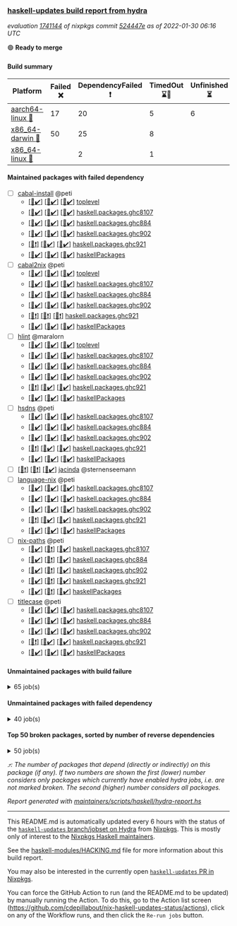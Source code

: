 ### [haskell-updates build report from hydra](https://hydra.nixos.org/jobset/nixpkgs/haskell-updates)
*evaluation [1741144](https://hydra.nixos.org/eval/1741144) of nixpkgs commit [524447e](https://github.com/NixOS/nixpkgs/commits/524447ebaebeaf339609772e49a094aec34a3c4f) as of 2022-01-30 06:16 UTC*

:green_circle: **Ready to merge**

#### Build summary

 | Platform | Failed :x: | DependencyFailed :heavy_exclamation_mark: | TimedOut :hourglass::no_entry_sign: | Unfinished :hourglass_flowing_sand: | Success :heavy_check_mark: | 
 | --- | --- | --- | --- | --- | --- | 
 | [aarch64-linux :iphone:](https://hydra.nixos.org/eval/1741144?filter=.aarch64-linux) | 17 | 20 | 5 | 6 | 7147 | 
 | [x86_64-darwin :apple:](https://hydra.nixos.org/eval/1741144?filter=.x86_64-darwin) | 50 | 25 | 8 |  | 7046 | 
 | [x86_64-linux :penguin:](https://hydra.nixos.org/eval/1741144?filter=.x86_64-linux) |  | 2 | 1 |  | 7223 | 
#### Maintained packages with failed dependency
- [ ] [cabal-install](https://hydra.nixos.org/eval/1741144?filter=cabal-install) @peti
  - [[:iphone::heavy_check_mark:]](https://hydra.nixos.org/build/165489784) [[:apple::heavy_check_mark:]](https://hydra.nixos.org/build/165498700) [[:penguin::heavy_check_mark:]](https://hydra.nixos.org/build/165492576) [toplevel](https://hydra.nixos.org/eval/1741144?filter=cabal-install)
  - [[:iphone::heavy_check_mark:]](https://hydra.nixos.org/build/165496020) [[:apple::heavy_check_mark:]](https://hydra.nixos.org/build/165488058) [[:penguin::heavy_check_mark:]](https://hydra.nixos.org/build/165502958) [haskell.packages.ghc8107](https://hydra.nixos.org/eval/1741144?filter=haskell.packages.ghc8107.cabal-install)
  - [[:iphone::heavy_check_mark:]](https://hydra.nixos.org/build/165497571) [[:apple::heavy_check_mark:]](https://hydra.nixos.org/build/165503433) [[:penguin::heavy_check_mark:]](https://hydra.nixos.org/build/165497043) [haskell.packages.ghc884](https://hydra.nixos.org/eval/1741144?filter=haskell.packages.ghc884.cabal-install)
  - [[:iphone::heavy_check_mark:]](https://hydra.nixos.org/build/165485411) [[:apple::heavy_check_mark:]](https://hydra.nixos.org/build/165486287) [[:penguin::heavy_check_mark:]](https://hydra.nixos.org/build/165486198) [haskell.packages.ghc902](https://hydra.nixos.org/eval/1741144?filter=haskell.packages.ghc902.cabal-install)
  - [[:iphone::heavy_exclamation_mark:]](https://hydra.nixos.org/build/165488213) [[:apple::heavy_check_mark:]](https://hydra.nixos.org/build/165503184) [[:penguin::heavy_check_mark:]](https://hydra.nixos.org/build/165487576) [haskell.packages.ghc921](https://hydra.nixos.org/eval/1741144?filter=haskell.packages.ghc921.cabal-install)
  - [[:iphone::heavy_check_mark:]](https://hydra.nixos.org/build/165502208) [[:apple::heavy_check_mark:]](https://hydra.nixos.org/build/165497424) [[:penguin::heavy_check_mark:]](https://hydra.nixos.org/build/165488651) [haskellPackages](https://hydra.nixos.org/eval/1741144?filter=haskellPackages.cabal-install)
- [ ] [cabal2nix](https://hydra.nixos.org/eval/1741144?filter=cabal2nix) @peti
  - [[:iphone::heavy_check_mark:]](https://hydra.nixos.org/build/165899383) [[:apple::heavy_check_mark:]](https://hydra.nixos.org/build/165899388) [[:penguin::heavy_check_mark:]](https://hydra.nixos.org/build/165899395) [toplevel](https://hydra.nixos.org/eval/1741144?filter=cabal2nix)
  - [[:iphone::heavy_check_mark:]](https://hydra.nixos.org/build/165485136) [[:apple::heavy_check_mark:]](https://hydra.nixos.org/build/165485046) [[:penguin::heavy_check_mark:]](https://hydra.nixos.org/build/165492191) [haskell.packages.ghc8107](https://hydra.nixos.org/eval/1741144?filter=haskell.packages.ghc8107.cabal2nix)
  - [[:iphone::heavy_check_mark:]](https://hydra.nixos.org/build/165492891) [[:apple::heavy_check_mark:]](https://hydra.nixos.org/build/165504772) [[:penguin::heavy_check_mark:]](https://hydra.nixos.org/build/165486751) [haskell.packages.ghc884](https://hydra.nixos.org/eval/1741144?filter=haskell.packages.ghc884.cabal2nix)
  - [[:iphone::heavy_check_mark:]](https://hydra.nixos.org/build/165489704) [[:apple::heavy_check_mark:]](https://hydra.nixos.org/build/165488882) [[:penguin::heavy_check_mark:]](https://hydra.nixos.org/build/165504067) [haskell.packages.ghc902](https://hydra.nixos.org/eval/1741144?filter=haskell.packages.ghc902.cabal2nix)
  - [[:iphone::heavy_exclamation_mark:]](https://hydra.nixos.org/build/165505205) [[:apple::heavy_exclamation_mark:]](https://hydra.nixos.org/build/165496651) [[:penguin::heavy_exclamation_mark:]](https://hydra.nixos.org/build/165498703) [haskell.packages.ghc921](https://hydra.nixos.org/eval/1741144?filter=haskell.packages.ghc921.cabal2nix)
  - [[:iphone::heavy_check_mark:]](https://hydra.nixos.org/build/165484869) [[:apple::heavy_check_mark:]](https://hydra.nixos.org/build/165502112) [[:penguin::heavy_check_mark:]](https://hydra.nixos.org/build/165484750) [haskellPackages](https://hydra.nixos.org/eval/1741144?filter=haskellPackages.cabal2nix)
- [ ] [hlint](https://hydra.nixos.org/eval/1741144?filter=hlint) @maralorn
  - [[:iphone::heavy_check_mark:]](https://hydra.nixos.org/build/165501611) [[:apple::heavy_check_mark:]](https://hydra.nixos.org/build/165501364) [[:penguin::heavy_check_mark:]](https://hydra.nixos.org/build/165498121) [toplevel](https://hydra.nixos.org/eval/1741144?filter=hlint)
  - [[:iphone::heavy_check_mark:]](https://hydra.nixos.org/build/165505137) [[:apple::heavy_check_mark:]](https://hydra.nixos.org/build/165494220) [[:penguin::heavy_check_mark:]](https://hydra.nixos.org/build/165501898) [haskell.packages.ghc8107](https://hydra.nixos.org/eval/1741144?filter=haskell.packages.ghc8107.hlint)
  - [[:iphone::heavy_check_mark:]](https://hydra.nixos.org/build/165494486) [[:apple::heavy_check_mark:]](https://hydra.nixos.org/build/165497011) [[:penguin::heavy_check_mark:]](https://hydra.nixos.org/build/165500303) [haskell.packages.ghc884](https://hydra.nixos.org/eval/1741144?filter=haskell.packages.ghc884.hlint)
  - [[:iphone::heavy_check_mark:]](https://hydra.nixos.org/build/165487617) [[:apple::heavy_check_mark:]](https://hydra.nixos.org/build/165488566) [[:penguin::heavy_check_mark:]](https://hydra.nixos.org/build/165504492) [haskell.packages.ghc902](https://hydra.nixos.org/eval/1741144?filter=haskell.packages.ghc902.hlint)
  - [[:iphone::heavy_exclamation_mark:]](https://hydra.nixos.org/build/165494453) [[:apple::heavy_check_mark:]](https://hydra.nixos.org/build/165505562) [[:penguin::heavy_check_mark:]](https://hydra.nixos.org/build/165489102) [haskell.packages.ghc921](https://hydra.nixos.org/eval/1741144?filter=haskell.packages.ghc921.hlint)
  - [[:iphone::heavy_check_mark:]](https://hydra.nixos.org/build/165500579) [[:apple::heavy_check_mark:]](https://hydra.nixos.org/build/165502855) [[:penguin::heavy_check_mark:]](https://hydra.nixos.org/build/165503402) [haskellPackages](https://hydra.nixos.org/eval/1741144?filter=haskellPackages.hlint)
- [ ] [hsdns](https://hydra.nixos.org/eval/1741144?filter=hsdns) @peti
  - [[:iphone::heavy_check_mark:]](https://hydra.nixos.org/build/165496764) [[:apple::heavy_check_mark:]](https://hydra.nixos.org/build/165492319) [[:penguin::heavy_check_mark:]](https://hydra.nixos.org/build/165491366) [haskell.packages.ghc8107](https://hydra.nixos.org/eval/1741144?filter=haskell.packages.ghc8107.hsdns)
  - [[:iphone::heavy_check_mark:]](https://hydra.nixos.org/build/165487158) [[:apple::heavy_check_mark:]](https://hydra.nixos.org/build/165491871) [[:penguin::heavy_check_mark:]](https://hydra.nixos.org/build/165488030) [haskell.packages.ghc884](https://hydra.nixos.org/eval/1741144?filter=haskell.packages.ghc884.hsdns)
  - [[:iphone::heavy_check_mark:]](https://hydra.nixos.org/build/165491761) [[:apple::heavy_check_mark:]](https://hydra.nixos.org/build/165490214) [[:penguin::heavy_check_mark:]](https://hydra.nixos.org/build/165486670) [haskell.packages.ghc902](https://hydra.nixos.org/eval/1741144?filter=haskell.packages.ghc902.hsdns)
  - [[:iphone::heavy_exclamation_mark:]](https://hydra.nixos.org/build/165494412) [[:apple::heavy_check_mark:]](https://hydra.nixos.org/build/165505146) [[:penguin::heavy_check_mark:]](https://hydra.nixos.org/build/165484578) [haskell.packages.ghc921](https://hydra.nixos.org/eval/1741144?filter=haskell.packages.ghc921.hsdns)
  - [[:iphone::heavy_check_mark:]](https://hydra.nixos.org/build/165502819) [[:apple::heavy_check_mark:]](https://hydra.nixos.org/build/165488347) [[:penguin::heavy_check_mark:]](https://hydra.nixos.org/build/165497858) [haskellPackages](https://hydra.nixos.org/eval/1741144?filter=haskellPackages.hsdns)
- [ ] [[:iphone::heavy_exclamation_mark:]](https://hydra.nixos.org/build/165660467) [[:apple::heavy_exclamation_mark:]](https://hydra.nixos.org/build/165660358) [[:penguin::heavy_check_mark:]](https://hydra.nixos.org/build/165660990) [jacinda](https://hydra.nixos.org/eval/1741144?filter=jacinda) @sternenseemann
- [ ] [language-nix](https://hydra.nixos.org/eval/1741144?filter=language-nix) @peti
  - [[:iphone::heavy_check_mark:]](https://hydra.nixos.org/build/165497971) [[:apple::heavy_check_mark:]](https://hydra.nixos.org/build/165493791) [[:penguin::heavy_check_mark:]](https://hydra.nixos.org/build/165503132) [haskell.packages.ghc8107](https://hydra.nixos.org/eval/1741144?filter=haskell.packages.ghc8107.language-nix)
  - [[:iphone::heavy_check_mark:]](https://hydra.nixos.org/build/165488277) [[:apple::heavy_check_mark:]](https://hydra.nixos.org/build/165503138) [[:penguin::heavy_check_mark:]](https://hydra.nixos.org/build/165485513) [haskell.packages.ghc884](https://hydra.nixos.org/eval/1741144?filter=haskell.packages.ghc884.language-nix)
  - [[:iphone::heavy_check_mark:]](https://hydra.nixos.org/build/165489423) [[:apple::heavy_check_mark:]](https://hydra.nixos.org/build/165490246) [[:penguin::heavy_check_mark:]](https://hydra.nixos.org/build/165498857) [haskell.packages.ghc902](https://hydra.nixos.org/eval/1741144?filter=haskell.packages.ghc902.language-nix)
  - [[:iphone::heavy_exclamation_mark:]](https://hydra.nixos.org/build/165502516) [[:apple::heavy_check_mark:]](https://hydra.nixos.org/build/165493135) [[:penguin::heavy_check_mark:]](https://hydra.nixos.org/build/165496279) [haskell.packages.ghc921](https://hydra.nixos.org/eval/1741144?filter=haskell.packages.ghc921.language-nix)
  - [[:iphone::heavy_check_mark:]](https://hydra.nixos.org/build/165503525) [[:apple::heavy_check_mark:]](https://hydra.nixos.org/build/165501666) [[:penguin::heavy_check_mark:]](https://hydra.nixos.org/build/165492205) [haskellPackages](https://hydra.nixos.org/eval/1741144?filter=haskellPackages.language-nix)
- [ ] [nix-paths](https://hydra.nixos.org/eval/1741144?filter=nix-paths) @peti
  - [[:iphone::heavy_check_mark:]](https://hydra.nixos.org/build/165679497) [[:apple::heavy_exclamation_mark:]](https://hydra.nixos.org/build/165679494) [[:penguin::heavy_check_mark:]](https://hydra.nixos.org/build/165679507) [haskell.packages.ghc8107](https://hydra.nixos.org/eval/1741144?filter=haskell.packages.ghc8107.nix-paths)
  - [[:iphone::heavy_check_mark:]](https://hydra.nixos.org/build/165679471) [[:apple::heavy_exclamation_mark:]](https://hydra.nixos.org/build/165679487) [[:penguin::heavy_check_mark:]](https://hydra.nixos.org/build/165679476) [haskell.packages.ghc884](https://hydra.nixos.org/eval/1741144?filter=haskell.packages.ghc884.nix-paths)
  - [[:iphone::heavy_check_mark:]](https://hydra.nixos.org/build/165679513) [[:apple::heavy_exclamation_mark:]](https://hydra.nixos.org/build/165679501) [[:penguin::heavy_check_mark:]](https://hydra.nixos.org/build/165679516) [haskell.packages.ghc902](https://hydra.nixos.org/eval/1741144?filter=haskell.packages.ghc902.nix-paths)
  - [[:iphone::heavy_check_mark:]](https://hydra.nixos.org/build/165679473) [[:apple::heavy_exclamation_mark:]](https://hydra.nixos.org/build/165679532) [[:penguin::heavy_check_mark:]](https://hydra.nixos.org/build/165679495) [haskell.packages.ghc921](https://hydra.nixos.org/eval/1741144?filter=haskell.packages.ghc921.nix-paths)
  - [[:iphone::heavy_check_mark:]](https://hydra.nixos.org/build/165679485) [[:apple::heavy_exclamation_mark:]](https://hydra.nixos.org/build/165679488) [[:penguin::heavy_check_mark:]](https://hydra.nixos.org/build/165679518) [haskellPackages](https://hydra.nixos.org/eval/1741144?filter=haskellPackages.nix-paths)
- [ ] [titlecase](https://hydra.nixos.org/eval/1741144?filter=titlecase) @peti
  - [[:iphone::heavy_check_mark:]](https://hydra.nixos.org/build/165487266) [[:apple::heavy_check_mark:]](https://hydra.nixos.org/build/165505834) [[:penguin::heavy_check_mark:]](https://hydra.nixos.org/build/165492926) [haskell.packages.ghc8107](https://hydra.nixos.org/eval/1741144?filter=haskell.packages.ghc8107.titlecase)
  - [[:iphone::heavy_check_mark:]](https://hydra.nixos.org/build/165486383) [[:apple::heavy_check_mark:]](https://hydra.nixos.org/build/165504095) [[:penguin::heavy_check_mark:]](https://hydra.nixos.org/build/165502428) [haskell.packages.ghc884](https://hydra.nixos.org/eval/1741144?filter=haskell.packages.ghc884.titlecase)
  - [[:iphone::heavy_check_mark:]](https://hydra.nixos.org/build/165495400) [[:apple::heavy_check_mark:]](https://hydra.nixos.org/build/165501041) [[:penguin::heavy_check_mark:]](https://hydra.nixos.org/build/165487608) [haskell.packages.ghc902](https://hydra.nixos.org/eval/1741144?filter=haskell.packages.ghc902.titlecase)
  - [[:iphone::heavy_exclamation_mark:]](https://hydra.nixos.org/build/165488278) [[:apple::heavy_check_mark:]](https://hydra.nixos.org/build/165491571) [[:penguin::heavy_check_mark:]](https://hydra.nixos.org/build/165499135) [haskell.packages.ghc921](https://hydra.nixos.org/eval/1741144?filter=haskell.packages.ghc921.titlecase)
  - [[:iphone::heavy_check_mark:]](https://hydra.nixos.org/build/165497531) [[:apple::heavy_check_mark:]](https://hydra.nixos.org/build/165489545) [[:penguin::heavy_check_mark:]](https://hydra.nixos.org/build/165489691) [haskellPackages](https://hydra.nixos.org/eval/1741144?filter=haskellPackages.titlecase)
#### Unmaintained packages with build failure
<details><summary>65 job(s) </summary>

- [ ] [[:iphone::heavy_check_mark:]](https://hydra.nixos.org/build/165492364) [[:apple::x:]](https://hydra.nixos.org/build/165500555) [[:penguin::heavy_check_mark:]](https://hydra.nixos.org/build/165498206) [haskellPackages.thyme](https://hydra.nixos.org/eval/1741144?filter=haskellPackages.thyme)  :arrow_heading_up: 6 | 15
- [ ] [[:iphone::heavy_check_mark:]](https://hydra.nixos.org/build/165489421) [[:apple::x:]](https://hydra.nixos.org/build/165493168) [[:penguin::heavy_check_mark:]](https://hydra.nixos.org/build/165498092) [haskellPackages.exinst](https://hydra.nixos.org/eval/1741144?filter=haskellPackages.exinst)  :arrow_heading_up: 4 | 6
- [ ] [[:iphone::heavy_check_mark:]](https://hydra.nixos.org/build/165660456) [[:apple::x:]](https://hydra.nixos.org/build/165659780) [[:penguin::heavy_check_mark:]](https://hydra.nixos.org/build/165660991) [haskellPackages.nri-observability](https://hydra.nixos.org/eval/1741144?filter=haskellPackages.nri-observability)  :arrow_heading_up: 3 | 5
- [ ] [[:iphone::x:]](https://hydra.nixos.org/build/165660122) [[:apple::x:]](https://hydra.nixos.org/build/165659926) [[:penguin::heavy_check_mark:]](https://hydra.nixos.org/build/165661917) [haskellPackages.ptr-poker](https://hydra.nixos.org/eval/1741144?filter=haskellPackages.ptr-poker)  :arrow_heading_up: 3 | 4
- [ ] [[:iphone::x:]](https://hydra.nixos.org/build/165502894) [[:apple::heavy_check_mark:]](https://hydra.nixos.org/build/165489600) [[:penguin::heavy_check_mark:]](https://hydra.nixos.org/build/165504426) [haskellPackages.long-double](https://hydra.nixos.org/eval/1741144?filter=haskellPackages.long-double)  :arrow_heading_up: 2 | 2
- [ ] [[:iphone::x:]](https://hydra.nixos.org/build/165485621) [[:apple::heavy_check_mark:]](https://hydra.nixos.org/build/165505819) [[:penguin::heavy_check_mark:]](https://hydra.nixos.org/build/165495420) [haskellPackages.OrderedBits](https://hydra.nixos.org/eval/1741144?filter=haskellPackages.OrderedBits)  :arrow_heading_up: 1 | 36
- [ ] [[:iphone::heavy_check_mark:]](https://hydra.nixos.org/build/165497190) [[:apple::x:]](https://hydra.nixos.org/build/165492120) [[:penguin::heavy_check_mark:]](https://hydra.nixos.org/build/165492382) [haskellPackages.free-vector-spaces](https://hydra.nixos.org/eval/1741144?filter=haskellPackages.free-vector-spaces)  :arrow_heading_up: 1 | 7
- [ ] [[:iphone::x:]](https://hydra.nixos.org/build/165497515) [[:apple::heavy_check_mark:]](https://hydra.nixos.org/build/165495950) [[:penguin::heavy_check_mark:]](https://hydra.nixos.org/build/165484673) [haskellPackages.generics-eot](https://hydra.nixos.org/eval/1741144?filter=haskellPackages.generics-eot)  :arrow_heading_up: 1 | 5
- [ ] [[:iphone::x:]](https://hydra.nixos.org/build/165660947) [[:apple::heavy_check_mark:]](https://hydra.nixos.org/build/165660846) [[:penguin::heavy_check_mark:]](https://hydra.nixos.org/build/165661742) [haskellPackages.quic](https://hydra.nixos.org/eval/1741144?filter=haskellPackages.quic)  :arrow_heading_up: 1 | 2
- [ ] [[:iphone::x:]](https://hydra.nixos.org/build/165487456) [[:apple::x:]](https://hydra.nixos.org/build/165493743) [[:penguin::heavy_check_mark:]](https://hydra.nixos.org/build/165485167) [haskellPackages.easytensor](https://hydra.nixos.org/eval/1741144?filter=haskellPackages.easytensor)  :arrow_heading_up: 1 | 1
- [ ] [[:iphone::heavy_check_mark:]](https://hydra.nixos.org/build/165490365) [[:apple::x:]](https://hydra.nixos.org/build/165485256) [[:penguin::heavy_check_mark:]](https://hydra.nixos.org/build/165495848) [haskellPackages.gi-gdkx11](https://hydra.nixos.org/eval/1741144?filter=haskellPackages.gi-gdkx11)  :arrow_heading_up: 1 | 1
- [ ] [[:iphone::heavy_check_mark:]](https://hydra.nixos.org/build/165504486) [[:apple::x:]](https://hydra.nixos.org/build/165500381) [[:penguin::heavy_check_mark:]](https://hydra.nixos.org/build/165495928) [haskellPackages.keep-alive](https://hydra.nixos.org/eval/1741144?filter=haskellPackages.keep-alive)  :arrow_heading_up: 1 | 1
- [ ] [[:iphone::x:]](https://hydra.nixos.org/build/165488486) [[:apple::heavy_check_mark:]](https://hydra.nixos.org/build/165502221) [[:penguin::heavy_check_mark:]](https://hydra.nixos.org/build/165484608) [haskellPackages.nlopt-haskell](https://hydra.nixos.org/eval/1741144?filter=haskellPackages.nlopt-haskell)  :arrow_heading_up: 1 | 1
- [ ] [[:iphone::heavy_check_mark:]](https://hydra.nixos.org/build/165504405) [[:apple::x:]](https://hydra.nixos.org/build/165504394) [[:penguin::heavy_check_mark:]](https://hydra.nixos.org/build/165486573) [haskellPackages.opencv](https://hydra.nixos.org/eval/1741144?filter=haskellPackages.opencv)  :arrow_heading_up: 1 | 1
- [ ] [[:iphone::x:]](https://hydra.nixos.org/build/165505134) [[:apple::heavy_check_mark:]](https://hydra.nixos.org/build/165501733) [[:penguin::heavy_check_mark:]](https://hydra.nixos.org/build/165496244) [haskellPackages.unicode-properties](https://hydra.nixos.org/eval/1741144?filter=haskellPackages.unicode-properties)  :arrow_heading_up: 1 | 1
- [ ] [[:iphone::x:]](https://hydra.nixos.org/build/165659969) [[:apple::heavy_check_mark:]](https://hydra.nixos.org/build/165659837) [[:penguin::heavy_check_mark:]](https://hydra.nixos.org/build/165660486) [haskellPackages.accelerate-llvm](https://hydra.nixos.org/eval/1741144?filter=haskellPackages.accelerate-llvm)  :arrow_heading_up: 0 | 8
- [ ] [[:iphone::x:]](https://hydra.nixos.org/build/165486460) [[:apple::heavy_check_mark:]](https://hydra.nixos.org/build/165496162) [[:penguin::heavy_check_mark:]](https://hydra.nixos.org/build/165505601) [haskellPackages.freetype2](https://hydra.nixos.org/eval/1741144?filter=haskellPackages.freetype2)  :arrow_heading_up: 0 | 7
- [ ] [[:iphone::heavy_check_mark:]](https://hydra.nixos.org/build/165490804) [[:apple::x:]](https://hydra.nixos.org/build/165503940) [[:penguin::heavy_check_mark:]](https://hydra.nixos.org/build/165494478) [haskellPackages.pipes-zlib](https://hydra.nixos.org/eval/1741144?filter=haskellPackages.pipes-zlib)  :arrow_heading_up: 0 | 5
- [ ] [[:iphone::heavy_check_mark:]](https://hydra.nixos.org/build/165498174) [[:apple::x:]](https://hydra.nixos.org/build/165497853) [[:penguin::heavy_check_mark:]](https://hydra.nixos.org/build/165504855) [haskellPackages.hmidi](https://hydra.nixos.org/eval/1741144?filter=haskellPackages.hmidi)  :arrow_heading_up: 0 | 4
- [ ] [[:iphone::heavy_check_mark:]](https://hydra.nixos.org/build/165504626) [[:apple::x:]](https://hydra.nixos.org/build/165502245) [[:penguin::heavy_check_mark:]](https://hydra.nixos.org/build/165500583) [haskellPackages.zip](https://hydra.nixos.org/eval/1741144?filter=haskellPackages.zip)  :arrow_heading_up: 0 | 4
- [ ] [[:iphone::heavy_check_mark:]](https://hydra.nixos.org/build/165500162) [[:apple::x:]](https://hydra.nixos.org/build/165503600) [[:penguin::heavy_check_mark:]](https://hydra.nixos.org/build/165484711) [haskellPackages.posix-socket](https://hydra.nixos.org/eval/1741144?filter=haskellPackages.posix-socket)  :arrow_heading_up: 0 | 2
- [ ] [[:iphone::heavy_check_mark:]](https://hydra.nixos.org/build/165491271) [[:apple::x:]](https://hydra.nixos.org/build/165485972) [[:penguin::heavy_check_mark:]](https://hydra.nixos.org/build/165493898) [haskellPackages.hamid](https://hydra.nixos.org/eval/1741144?filter=haskellPackages.hamid)  :arrow_heading_up: 0 | 1
- [ ] [[:iphone::heavy_check_mark:]](https://hydra.nixos.org/build/165493716) [[:apple::x:]](https://hydra.nixos.org/build/165487096) [[:penguin::heavy_check_mark:]](https://hydra.nixos.org/build/165503261) [haskellPackages.hmatrix-morpheus](https://hydra.nixos.org/eval/1741144?filter=haskellPackages.hmatrix-morpheus)  :arrow_heading_up: 0 | 1
- [ ] [[:iphone::heavy_check_mark:]](https://hydra.nixos.org/build/165496828) [[:apple::x:]](https://hydra.nixos.org/build/165506012) [[:penguin::heavy_check_mark:]](https://hydra.nixos.org/build/165497513) [haskellPackages.huckleberry](https://hydra.nixos.org/eval/1741144?filter=haskellPackages.huckleberry)  :arrow_heading_up: 0 | 1
- [ ] [[:iphone::heavy_check_mark:]](https://hydra.nixos.org/build/165501643) [[:apple::x:]](https://hydra.nixos.org/build/165496798) [[:penguin::heavy_check_mark:]](https://hydra.nixos.org/build/165485214) [haskellPackages.openal-ffi](https://hydra.nixos.org/eval/1741144?filter=haskellPackages.openal-ffi)  :arrow_heading_up: 0 | 1
- [ ] [[:iphone::x:]](https://hydra.nixos.org/build/165497039) [[:apple::heavy_check_mark:]](https://hydra.nixos.org/build/165489248) [[:penguin::heavy_check_mark:]](https://hydra.nixos.org/build/165495195) [haskellPackages.picosat](https://hydra.nixos.org/eval/1741144?filter=haskellPackages.picosat)  :arrow_heading_up: 0 | 1
- [ ] [[:iphone::heavy_check_mark:]](https://hydra.nixos.org/build/165492760) [[:apple::x:]](https://hydra.nixos.org/build/165493861) [[:penguin::heavy_check_mark:]](https://hydra.nixos.org/build/165488061) [haskellPackages.select](https://hydra.nixos.org/eval/1741144?filter=haskellPackages.select)  :arrow_heading_up: 0 | 1
- [ ] [[:iphone::heavy_check_mark:]](https://hydra.nixos.org/build/165489524) [[:apple::x:]](https://hydra.nixos.org/build/165492575) [[:penguin::heavy_check_mark:]](https://hydra.nixos.org/build/165495539) [haskellPackages.sysinfo](https://hydra.nixos.org/eval/1741144?filter=haskellPackages.sysinfo)  :arrow_heading_up: 0 | 1
- [ ] [[:iphone::heavy_check_mark:]](https://hydra.nixos.org/build/165495383) [[:apple::x:]](https://hydra.nixos.org/build/165500018) [[:penguin::heavy_check_mark:]](https://hydra.nixos.org/build/165486961) [haskellPackages.FractalArt](https://hydra.nixos.org/eval/1741144?filter=haskellPackages.FractalArt) 
- [ ] [[:iphone::x:]](https://hydra.nixos.org/build/165500864) [[:apple::heavy_check_mark:]](https://hydra.nixos.org/build/165496543) [[:penguin::heavy_check_mark:]](https://hydra.nixos.org/build/165485695) [haskellPackages.HsASA](https://hydra.nixos.org/eval/1741144?filter=haskellPackages.HsASA) 
- [ ] [[:iphone::heavy_check_mark:]](https://hydra.nixos.org/build/165504563) [[:apple::x:]](https://hydra.nixos.org/build/165497098) [[:penguin::heavy_check_mark:]](https://hydra.nixos.org/build/165488240) [haskellPackages.chiphunk](https://hydra.nixos.org/eval/1741144?filter=haskellPackages.chiphunk) 
- [ ] [[:iphone::heavy_check_mark:]](https://hydra.nixos.org/build/165495358) [[:apple::x:]](https://hydra.nixos.org/build/165501696) [[:penguin::heavy_check_mark:]](https://hydra.nixos.org/build/165496909) [haskellPackages.diskhash](https://hydra.nixos.org/eval/1741144?filter=haskellPackages.diskhash) 
- [ ] [[:iphone::heavy_check_mark:]](https://hydra.nixos.org/build/165487623) [[:apple::x:]](https://hydra.nixos.org/build/165493695) [[:penguin::heavy_check_mark:]](https://hydra.nixos.org/build/165493827) [haskellPackages.epub-tools](https://hydra.nixos.org/eval/1741144?filter=haskellPackages.epub-tools) 
- [ ] [[:iphone::heavy_check_mark:]](https://hydra.nixos.org/build/165497703) [[:apple::x:]](https://hydra.nixos.org/build/165504985) [[:penguin::heavy_check_mark:]](https://hydra.nixos.org/build/165485976) [haskellPackages.float128](https://hydra.nixos.org/eval/1741144?filter=haskellPackages.float128) 
- [ ] [[:iphone::heavy_check_mark:]](https://hydra.nixos.org/build/165497362) [[:apple::x:]](https://hydra.nixos.org/build/165485153) [[:penguin::heavy_check_mark:]](https://hydra.nixos.org/build/165489699) [haskellPackages.gerrit](https://hydra.nixos.org/eval/1741144?filter=haskellPackages.gerrit) 
- [ ] [[:iphone::x:]](https://hydra.nixos.org/build/165504172) [[:penguin::heavy_check_mark:]](https://hydra.nixos.org/build/165499626) [haskellPackages.gnome-keyring](https://hydra.nixos.org/eval/1741144?filter=haskellPackages.gnome-keyring) 
- [ ] [[:iphone::heavy_check_mark:]](https://hydra.nixos.org/build/165506271) [[:apple::x:]](https://hydra.nixos.org/build/165500299) [[:penguin::heavy_check_mark:]](https://hydra.nixos.org/build/165498601) [haskellPackages.gtk-traymanager](https://hydra.nixos.org/eval/1741144?filter=haskellPackages.gtk-traymanager) 
- [ ] [[:iphone::heavy_check_mark:]](https://hydra.nixos.org/build/165501640) [[:apple::x:]](https://hydra.nixos.org/build/165485659) [[:penguin::heavy_check_mark:]](https://hydra.nixos.org/build/165484814) [haskellPackages.hid](https://hydra.nixos.org/eval/1741144?filter=haskellPackages.hid) 
- [ ] [[:iphone::heavy_check_mark:]](https://hydra.nixos.org/build/165501078) [[:apple::x:]](https://hydra.nixos.org/build/165487455) [[:penguin::heavy_check_mark:]](https://hydra.nixos.org/build/165503844) [haskellPackages.highlight](https://hydra.nixos.org/eval/1741144?filter=haskellPackages.highlight) 
- [ ] [[:iphone::heavy_check_mark:]](https://hydra.nixos.org/build/165492861) [[:apple::x:]](https://hydra.nixos.org/build/165485423) [[:penguin::heavy_check_mark:]](https://hydra.nixos.org/build/165485541) [haskellPackages.hinotify-conduit](https://hydra.nixos.org/eval/1741144?filter=haskellPackages.hinotify-conduit) 
- [ ] [[:iphone::x:]](https://hydra.nixos.org/build/165490916) [[:apple::heavy_check_mark:]](https://hydra.nixos.org/build/165487734) [[:penguin::heavy_check_mark:]](https://hydra.nixos.org/build/165492792) [haskellPackages.hq](https://hydra.nixos.org/eval/1741144?filter=haskellPackages.hq) 
- [ ] [[:iphone::heavy_check_mark:]](https://hydra.nixos.org/build/165486678) [[:apple::x:]](https://hydra.nixos.org/build/165486833) [[:penguin::heavy_check_mark:]](https://hydra.nixos.org/build/165501670) [haskellPackages.hs](https://hydra.nixos.org/eval/1741144?filter=haskellPackages.hs) 
- [ ] [[:iphone::heavy_check_mark:]](https://hydra.nixos.org/build/165494955) [[:apple::x:]](https://hydra.nixos.org/build/165501979) [[:penguin::heavy_check_mark:]](https://hydra.nixos.org/build/165501234) [haskellPackages.hsshellscript](https://hydra.nixos.org/eval/1741144?filter=haskellPackages.hsshellscript) 
- [ ] [[:iphone::heavy_check_mark:]](https://hydra.nixos.org/build/165504293) [[:apple::x:]](https://hydra.nixos.org/build/165488789) [[:penguin::heavy_check_mark:]](https://hydra.nixos.org/build/165506389) [haskellPackages.hssourceinfo](https://hydra.nixos.org/eval/1741144?filter=haskellPackages.hssourceinfo) 
- [ ] [[:iphone::heavy_check_mark:]](https://hydra.nixos.org/build/165503042) [[:apple::x:]](https://hydra.nixos.org/build/165498514) [[:penguin::heavy_check_mark:]](https://hydra.nixos.org/build/165498340) [haskellPackages.ipcvar](https://hydra.nixos.org/eval/1741144?filter=haskellPackages.ipcvar) 
- [ ] [[:iphone::heavy_check_mark:]](https://hydra.nixos.org/build/165489218) [[:apple::x:]](https://hydra.nixos.org/build/165491912) [[:penguin::heavy_check_mark:]](https://hydra.nixos.org/build/165502603) [haskellPackages.linux-framebuffer](https://hydra.nixos.org/eval/1741144?filter=haskellPackages.linux-framebuffer) 
- [ ] [[:iphone::heavy_check_mark:]](https://hydra.nixos.org/build/165490438) [[:apple::x:]](https://hydra.nixos.org/build/165502371) [[:penguin::heavy_check_mark:]](https://hydra.nixos.org/build/165499370) [haskellPackages.mediawiki2latex](https://hydra.nixos.org/eval/1741144?filter=haskellPackages.mediawiki2latex) 
- [ ] [[:iphone::heavy_check_mark:]](https://hydra.nixos.org/build/165489168) [[:apple::x:]](https://hydra.nixos.org/build/165495938) [[:penguin::heavy_check_mark:]](https://hydra.nixos.org/build/165490889) [haskellPackages.mercury-api](https://hydra.nixos.org/eval/1741144?filter=haskellPackages.mercury-api) 
- [ ] [[:iphone::heavy_check_mark:]](https://hydra.nixos.org/build/165495937) [[:apple::x:]](https://hydra.nixos.org/build/165485881) [[:penguin::heavy_check_mark:]](https://hydra.nixos.org/build/165503795) [haskellPackages.nano-cryptr](https://hydra.nixos.org/eval/1741144?filter=haskellPackages.nano-cryptr) 
- [ ] [[:iphone::heavy_check_mark:]](https://hydra.nixos.org/build/165662003) [[:apple::x:]](https://hydra.nixos.org/build/165660202) [[:penguin::heavy_check_mark:]](https://hydra.nixos.org/build/165661640) [haskellPackages.persistent-pagination](https://hydra.nixos.org/eval/1741144?filter=haskellPackages.persistent-pagination) 
- [ ] [[:iphone::heavy_check_mark:]](https://hydra.nixos.org/build/165496495) [[:apple::x:]](https://hydra.nixos.org/build/165501847) [[:penguin::heavy_check_mark:]](https://hydra.nixos.org/build/165501729) [haskellPackages.ping-wrapper](https://hydra.nixos.org/eval/1741144?filter=haskellPackages.ping-wrapper) 
- [ ] [[:iphone::x:]](https://hydra.nixos.org/build/165496184) [[:apple::heavy_check_mark:]](https://hydra.nixos.org/build/165495850) [[:penguin::heavy_check_mark:]](https://hydra.nixos.org/build/165503623) [haskellPackages.poker](https://hydra.nixos.org/eval/1741144?filter=haskellPackages.poker) 
- [ ] [[:iphone::heavy_check_mark:]](https://hydra.nixos.org/build/165495382) [[:apple::x:]](https://hydra.nixos.org/build/165492812) [[:penguin::heavy_check_mark:]](https://hydra.nixos.org/build/165495728) [haskellPackages.posix-timer](https://hydra.nixos.org/eval/1741144?filter=haskellPackages.posix-timer) 
- [ ] [[:iphone::heavy_check_mark:]](https://hydra.nixos.org/build/165497358) [[:apple::x:]](https://hydra.nixos.org/build/165494665) [[:penguin::heavy_check_mark:]](https://hydra.nixos.org/build/165489387) [haskellPackages.procex](https://hydra.nixos.org/eval/1741144?filter=haskellPackages.procex) 
- [ ] [[:iphone::heavy_check_mark:]](https://hydra.nixos.org/build/165499288) [[:apple::x:]](https://hydra.nixos.org/build/165493255) [[:penguin::heavy_check_mark:]](https://hydra.nixos.org/build/165504003) [haskellPackages.pthread](https://hydra.nixos.org/eval/1741144?filter=haskellPackages.pthread) 
- [ ] [[:iphone::x:]](https://hydra.nixos.org/build/165498705) [[:apple::heavy_check_mark:]](https://hydra.nixos.org/build/165485408) [[:penguin::heavy_check_mark:]](https://hydra.nixos.org/build/165492098) [haskellPackages.risc386](https://hydra.nixos.org/eval/1741144?filter=haskellPackages.risc386) 
- [ ] [[:iphone::heavy_check_mark:]](https://hydra.nixos.org/build/165660256) [[:apple::x:]](https://hydra.nixos.org/build/165661959) [[:penguin::heavy_check_mark:]](https://hydra.nixos.org/build/165660448) [haskellPackages.sandwich-webdriver](https://hydra.nixos.org/eval/1741144?filter=haskellPackages.sandwich-webdriver) 
- [ ] [[:iphone::heavy_check_mark:]](https://hydra.nixos.org/build/165500569) [[:apple::x:]](https://hydra.nixos.org/build/165499719) [[:penguin::heavy_check_mark:]](https://hydra.nixos.org/build/165497551) [haskellPackages.sfml-audio](https://hydra.nixos.org/eval/1741144?filter=haskellPackages.sfml-audio) 
- [ ] [[:iphone::heavy_check_mark:]](https://hydra.nixos.org/build/165487320) [[:apple::x:]](https://hydra.nixos.org/build/165495485) [[:penguin::heavy_check_mark:]](https://hydra.nixos.org/build/165490782) [haskellPackages.shared-memory](https://hydra.nixos.org/eval/1741144?filter=haskellPackages.shared-memory) 
- [ ] [[:iphone::heavy_check_mark:]](https://hydra.nixos.org/build/165493515) [[:apple::x:]](https://hydra.nixos.org/build/165500791) [[:penguin::heavy_check_mark:]](https://hydra.nixos.org/build/165487925) [haskellPackages.tailfile-hinotify](https://hydra.nixos.org/eval/1741144?filter=haskellPackages.tailfile-hinotify) 
- [ ] [[:iphone::x:]](https://hydra.nixos.org/build/165502651) [[:apple::heavy_check_mark:]](https://hydra.nixos.org/build/165489359) [[:penguin::heavy_check_mark:]](https://hydra.nixos.org/build/165494578) [haskellPackages.wiringPi](https://hydra.nixos.org/eval/1741144?filter=haskellPackages.wiringPi) 
- [ ] [[:iphone::heavy_check_mark:]](https://hydra.nixos.org/build/165488776) [[:apple::x:]](https://hydra.nixos.org/build/165500226) [[:penguin::heavy_check_mark:]](https://hydra.nixos.org/build/165494638) [haskellPackages.xmonad-utils](https://hydra.nixos.org/eval/1741144?filter=haskellPackages.xmonad-utils) 
- [ ] [[:iphone::heavy_check_mark:]](https://hydra.nixos.org/build/165501517) [[:apple::x:]](https://hydra.nixos.org/build/165501083) [[:penguin::heavy_check_mark:]](https://hydra.nixos.org/build/165494866) [haskellPackages.yoga](https://hydra.nixos.org/eval/1741144?filter=haskellPackages.yoga) 
- [ ] [[:iphone::heavy_check_mark:]](https://hydra.nixos.org/build/165492176) [[:apple::x:]](https://hydra.nixos.org/build/165500983) [[:penguin::heavy_check_mark:]](https://hydra.nixos.org/build/165505700) [haskellPackages.zot](https://hydra.nixos.org/eval/1741144?filter=haskellPackages.zot) 
- [ ] [[:iphone::heavy_check_mark:]](https://hydra.nixos.org/build/165506226) [[:apple::x:]](https://hydra.nixos.org/build/165485793) [[:penguin::heavy_check_mark:]](https://hydra.nixos.org/build/165490514) [haskellPackages.zxcvbn-c](https://hydra.nixos.org/eval/1741144?filter=haskellPackages.zxcvbn-c) 
</details>

#### Unmaintained packages with failed dependency
<details><summary>40 job(s) </summary>

- [ ] [[:iphone::heavy_exclamation_mark:]](https://hydra.nixos.org/build/165660100) [[:apple::heavy_exclamation_mark:]](https://hydra.nixos.org/build/165661573) [[:penguin::heavy_check_mark:]](https://hydra.nixos.org/build/165661194) [haskellPackages.jsonifier](https://hydra.nixos.org/eval/1741144?filter=haskellPackages.jsonifier)  :arrow_heading_up: 2 | 2
- [ ] [hoogle](https://hydra.nixos.org/eval/1741144?filter=hoogle)  :arrow_heading_up: 1 | 2
  - [[:iphone::heavy_check_mark:]](https://hydra.nixos.org/build/165660175) [[:apple::heavy_check_mark:]](https://hydra.nixos.org/build/165660058) [[:penguin::heavy_check_mark:]](https://hydra.nixos.org/build/165661565) [haskell.packages.ghc8107](https://hydra.nixos.org/eval/1741144?filter=haskell.packages.ghc8107.hoogle)
  - [[:iphone::heavy_check_mark:]](https://hydra.nixos.org/build/165661216) [[:apple::heavy_check_mark:]](https://hydra.nixos.org/build/165660636) [[:penguin::heavy_check_mark:]](https://hydra.nixos.org/build/165661536) [haskell.packages.ghc884](https://hydra.nixos.org/eval/1741144?filter=haskell.packages.ghc884.hoogle)
  - [[:iphone::heavy_check_mark:]](https://hydra.nixos.org/build/165661891) [[:apple::heavy_check_mark:]](https://hydra.nixos.org/build/165660951) [[:penguin::heavy_check_mark:]](https://hydra.nixos.org/build/165661605) [haskell.packages.ghc902](https://hydra.nixos.org/eval/1741144?filter=haskell.packages.ghc902.hoogle)
  - [[:iphone::heavy_exclamation_mark:]](https://hydra.nixos.org/build/165493069) [[:apple::heavy_check_mark:]](https://hydra.nixos.org/build/165501496) [[:penguin::heavy_check_mark:]](https://hydra.nixos.org/build/165499791) [haskell.packages.ghc921](https://hydra.nixos.org/eval/1741144?filter=haskell.packages.ghc921.hoogle)
  - [[:iphone::heavy_check_mark:]](https://hydra.nixos.org/build/165661275) [[:apple::heavy_check_mark:]](https://hydra.nixos.org/build/165661781) [[:penguin::heavy_check_mark:]](https://hydra.nixos.org/build/165659868) [haskellPackages](https://hydra.nixos.org/eval/1741144?filter=haskellPackages.hoogle)
- [ ] [[:iphone::heavy_check_mark:]](https://hydra.nixos.org/build/165661282) [[:apple::heavy_exclamation_mark:]](https://hydra.nixos.org/build/165661916) [[:penguin::heavy_check_mark:]](https://hydra.nixos.org/build/165659784) [haskellPackages.nri-redis](https://hydra.nixos.org/eval/1741144?filter=haskellPackages.nri-redis)  :arrow_heading_up: 1 | 1
- [ ] [[:iphone::heavy_exclamation_mark:]](https://hydra.nixos.org/build/165660960) [[:apple::heavy_exclamation_mark:]](https://hydra.nixos.org/build/165660502) [[:penguin::heavy_check_mark:]](https://hydra.nixos.org/build/165660145) [haskellPackages.opentelemetry-extra](https://hydra.nixos.org/eval/1741144?filter=haskellPackages.opentelemetry-extra)  :arrow_heading_up: 1 | 1
- [ ] [[:iphone::heavy_check_mark:]](https://hydra.nixos.org/build/165500844) [[:apple::heavy_exclamation_mark:]](https://hydra.nixos.org/build/165492524) [[:penguin::heavy_check_mark:]](https://hydra.nixos.org/build/165505579) [haskellPackages.orgmode-parse](https://hydra.nixos.org/eval/1741144?filter=haskellPackages.orgmode-parse)  :arrow_heading_up: 1 | 1
- [ ] [[:iphone::heavy_exclamation_mark:]](https://hydra.nixos.org/build/165503856) [[:apple::heavy_check_mark:]](https://hydra.nixos.org/build/165502390) [[:penguin::heavy_check_mark:]](https://hydra.nixos.org/build/165489160) [haskellPackages.PrimitiveArray](https://hydra.nixos.org/eval/1741144?filter=haskellPackages.PrimitiveArray)  :arrow_heading_up: 0 | 35
- [ ] [[:iphone::heavy_check_mark:]](https://hydra.nixos.org/build/165497577) [[:apple::heavy_exclamation_mark:]](https://hydra.nixos.org/build/165485204) [[:penguin::heavy_check_mark:]](https://hydra.nixos.org/build/165489898) [haskellPackages.dde](https://hydra.nixos.org/eval/1741144?filter=haskellPackages.dde)  :arrow_heading_up: 0 | 1
- [ ] [[:iphone::heavy_exclamation_mark:]](https://hydra.nixos.org/build/165661353) [[:apple::heavy_check_mark:]](https://hydra.nixos.org/build/165660819) [[:penguin::heavy_check_mark:]](https://hydra.nixos.org/build/165660579) [haskellPackages.http3](https://hydra.nixos.org/eval/1741144?filter=haskellPackages.http3)  :arrow_heading_up: 0 | 1
- [ ] [[:iphone::heavy_check_mark:]](https://hydra.nixos.org/build/165660319) [[:apple::heavy_exclamation_mark:]](https://hydra.nixos.org/build/165660648) [[:penguin::heavy_check_mark:]](https://hydra.nixos.org/build/165660792) [haskellPackages.keenser](https://hydra.nixos.org/eval/1741144?filter=haskellPackages.keenser)  :arrow_heading_up: 0 | 1
- [ ] [[:iphone::heavy_check_mark:]](https://hydra.nixos.org/build/165660848) [[:apple::heavy_exclamation_mark:]](https://hydra.nixos.org/build/165661744) [[:penguin::heavy_check_mark:]](https://hydra.nixos.org/build/165660732) [haskellPackages.antiope-es](https://hydra.nixos.org/eval/1741144?filter=haskellPackages.antiope-es) 
- [ ] [cabal2nix-unstable](https://hydra.nixos.org/eval/1741144?filter=cabal2nix-unstable) 
  - [[:iphone::heavy_check_mark:]](https://hydra.nixos.org/build/165899367) [[:apple::heavy_check_mark:]](https://hydra.nixos.org/build/165899379) [[:penguin::heavy_check_mark:]](https://hydra.nixos.org/build/165899370) [haskell.packages.ghc8107](https://hydra.nixos.org/eval/1741144?filter=haskell.packages.ghc8107.cabal2nix-unstable)
  - [[:iphone::heavy_check_mark:]](https://hydra.nixos.org/build/165899390) [[:apple::heavy_check_mark:]](https://hydra.nixos.org/build/165899398) [[:penguin::heavy_check_mark:]](https://hydra.nixos.org/build/165899394) [haskell.packages.ghc884](https://hydra.nixos.org/eval/1741144?filter=haskell.packages.ghc884.cabal2nix-unstable)
  - [[:iphone::heavy_check_mark:]](https://hydra.nixos.org/build/165899369) [[:apple::heavy_check_mark:]](https://hydra.nixos.org/build/165899375) [[:penguin::heavy_check_mark:]](https://hydra.nixos.org/build/165899415) [haskell.packages.ghc902](https://hydra.nixos.org/eval/1741144?filter=haskell.packages.ghc902.cabal2nix-unstable)
  - [[:iphone::heavy_exclamation_mark:]](https://hydra.nixos.org/build/165899397) [[:apple::heavy_exclamation_mark:]](https://hydra.nixos.org/build/165899401) [[:penguin::heavy_exclamation_mark:]](https://hydra.nixos.org/build/165899408) [haskell.packages.ghc921](https://hydra.nixos.org/eval/1741144?filter=haskell.packages.ghc921.cabal2nix-unstable)
  - [[:iphone::heavy_check_mark:]](https://hydra.nixos.org/build/165899413) [[:apple::heavy_check_mark:]](https://hydra.nixos.org/build/165899386) [[:penguin::heavy_check_mark:]](https://hydra.nixos.org/build/165899410) [haskellPackages](https://hydra.nixos.org/eval/1741144?filter=haskellPackages.cabal2nix-unstable)
- [ ] [[:iphone::heavy_exclamation_mark:]](https://hydra.nixos.org/build/165493464) [[:apple::heavy_exclamation_mark:]](https://hydra.nixos.org/build/165494909) [[:penguin::heavy_check_mark:]](https://hydra.nixos.org/build/165506258) [haskellPackages.easytensor-vulkan](https://hydra.nixos.org/eval/1741144?filter=haskellPackages.easytensor-vulkan) 
- [ ] [[:iphone::heavy_check_mark:]](https://hydra.nixos.org/build/165496599) [[:apple::heavy_exclamation_mark:]](https://hydra.nixos.org/build/165499247) [[:penguin::heavy_check_mark:]](https://hydra.nixos.org/build/165493270) [haskellPackages.exinst-aeson](https://hydra.nixos.org/eval/1741144?filter=haskellPackages.exinst-aeson) 
- [ ] [[:iphone::heavy_check_mark:]](https://hydra.nixos.org/build/165505100) [[:apple::heavy_exclamation_mark:]](https://hydra.nixos.org/build/165487892) [[:penguin::heavy_check_mark:]](https://hydra.nixos.org/build/165489362) [haskellPackages.exinst-bytes](https://hydra.nixos.org/eval/1741144?filter=haskellPackages.exinst-bytes) 
- [ ] [[:iphone::heavy_check_mark:]](https://hydra.nixos.org/build/165490972) [[:apple::heavy_exclamation_mark:]](https://hydra.nixos.org/build/165491391) [[:penguin::heavy_check_mark:]](https://hydra.nixos.org/build/165490650) [haskellPackages.exinst-cereal](https://hydra.nixos.org/eval/1741144?filter=haskellPackages.exinst-cereal) 
- [ ] [[:iphone::heavy_check_mark:]](https://hydra.nixos.org/build/165502461) [[:apple::heavy_exclamation_mark:]](https://hydra.nixos.org/build/165488797) [[:penguin::heavy_check_mark:]](https://hydra.nixos.org/build/165505008) [haskellPackages.exinst-serialise](https://hydra.nixos.org/eval/1741144?filter=haskellPackages.exinst-serialise) 
- [ ] [[:iphone::heavy_check_mark:]](https://hydra.nixos.org/build/165486089) [[:apple::heavy_exclamation_mark:]](https://hydra.nixos.org/build/165493308) [[:penguin::heavy_check_mark:]](https://hydra.nixos.org/build/165484625) [haskellPackages.fastparser](https://hydra.nixos.org/eval/1741144?filter=haskellPackages.fastparser) 
- [ ] [[:iphone::heavy_exclamation_mark:]](https://hydra.nixos.org/build/165660992) [[:apple::heavy_check_mark:]](https://hydra.nixos.org/build/165661332) [[:penguin::heavy_check_mark:]](https://hydra.nixos.org/build/165661687) [haskellPackages.graphula](https://hydra.nixos.org/eval/1741144?filter=haskellPackages.graphula) 
- [ ] [[:iphone::heavy_exclamation_mark:]](https://hydra.nixos.org/build/165505509) [[:apple::heavy_check_mark:]](https://hydra.nixos.org/build/165503631) [[:penguin::heavy_check_mark:]](https://hydra.nixos.org/build/165505324) [haskellPackages.hmatrix-nlopt](https://hydra.nixos.org/eval/1741144?filter=haskellPackages.hmatrix-nlopt) 
- [ ] [[:iphone::heavy_check_mark:]](https://hydra.nixos.org/build/165661183) [[:apple::heavy_exclamation_mark:]](https://hydra.nixos.org/build/165661252) [[:penguin::heavy_check_mark:]](https://hydra.nixos.org/build/165659856) [haskellPackages.nri-http](https://hydra.nixos.org/eval/1741144?filter=haskellPackages.nri-http) 
- [ ] [[:iphone::heavy_check_mark:]](https://hydra.nixos.org/build/165661568) [[:apple::heavy_exclamation_mark:]](https://hydra.nixos.org/build/165661515) [[:penguin::heavy_check_mark:]](https://hydra.nixos.org/build/165660333) [haskellPackages.nri-test-encoding](https://hydra.nixos.org/eval/1741144?filter=haskellPackages.nri-test-encoding) 
- [ ] [[:iphone::heavy_check_mark:]](https://hydra.nixos.org/build/165493502) [[:apple::heavy_exclamation_mark:]](https://hydra.nixos.org/build/165500357) [[:penguin::heavy_check_mark:]](https://hydra.nixos.org/build/165499473) [haskellPackages.opencv-extra](https://hydra.nixos.org/eval/1741144?filter=haskellPackages.opencv-extra) 
- [ ] [[:iphone::heavy_exclamation_mark:]](https://hydra.nixos.org/build/165659819) [[:apple::heavy_exclamation_mark:]](https://hydra.nixos.org/build/165661588) [[:penguin::heavy_check_mark:]](https://hydra.nixos.org/build/165660229) [haskellPackages.opentelemetry-lightstep](https://hydra.nixos.org/eval/1741144?filter=haskellPackages.opentelemetry-lightstep) 
- [ ] [[:iphone::heavy_check_mark:]](https://hydra.nixos.org/build/165661054) [[:apple::heavy_exclamation_mark:]](https://hydra.nixos.org/build/165661647) [[:penguin::heavy_check_mark:]](https://hydra.nixos.org/build/165661012) [haskellPackages.orgstat](https://hydra.nixos.org/eval/1741144?filter=haskellPackages.orgstat) 
- [ ] [[:iphone::heavy_check_mark:]](https://hydra.nixos.org/build/165497486) [[:apple::heavy_exclamation_mark:]](https://hydra.nixos.org/build/165505387) [[:penguin::heavy_check_mark:]](https://hydra.nixos.org/build/165485963) [haskellPackages.postgresql-replicant](https://hydra.nixos.org/eval/1741144?filter=haskellPackages.postgresql-replicant) 
- [ ] [[:iphone::heavy_exclamation_mark:]](https://hydra.nixos.org/build/165487050) [[:apple::heavy_check_mark:]](https://hydra.nixos.org/build/165505082) [[:penguin::heavy_check_mark:]](https://hydra.nixos.org/build/165494419) [haskellPackages.rounded](https://hydra.nixos.org/eval/1741144?filter=haskellPackages.rounded) 
- [ ] [[:iphone::heavy_exclamation_mark:]](https://hydra.nixos.org/build/165489989) [[:apple::heavy_check_mark:]](https://hydra.nixos.org/build/165493146) [[:penguin::heavy_check_mark:]](https://hydra.nixos.org/build/165490107) [haskellPackages.rounded-hw](https://hydra.nixos.org/eval/1741144?filter=haskellPackages.rounded-hw) 
- [ ] [[:iphone::heavy_check_mark:]](https://hydra.nixos.org/build/165660275) [[:apple::heavy_exclamation_mark:]](https://hydra.nixos.org/build/165660974) [[:penguin::heavy_check_mark:]](https://hydra.nixos.org/build/165661171) [haskellPackages.scan-metadata](https://hydra.nixos.org/eval/1741144?filter=haskellPackages.scan-metadata) 
- [ ] [[:iphone::heavy_exclamation_mark:]](https://hydra.nixos.org/build/165494228) [[:apple::heavy_check_mark:]](https://hydra.nixos.org/build/165489250) [[:penguin::heavy_check_mark:]](https://hydra.nixos.org/build/165495222) [haskellPackages.unicode-names](https://hydra.nixos.org/eval/1741144?filter=haskellPackages.unicode-names) 
- [ ] [[:iphone::heavy_check_mark:]](https://hydra.nixos.org/build/165501921) [[:apple::heavy_exclamation_mark:]](https://hydra.nixos.org/build/165493217) [[:penguin::heavy_check_mark:]](https://hydra.nixos.org/build/165493893) [haskellPackages.xbattbar](https://hydra.nixos.org/eval/1741144?filter=haskellPackages.xbattbar) 
</details>

#### Top 50 broken packages, sorted by number of reverse dependencies
<details><summary>50 job(s) </summary>

[haskell98](https://packdeps.haskellers.com/reverse/haskell98) :arrow_heading_up: 153  
[enumerator](https://packdeps.haskellers.com/reverse/enumerator) :arrow_heading_up: 56  
[contiguous](https://packdeps.haskellers.com/reverse/contiguous) :arrow_heading_up: 48  
[derive](https://packdeps.haskellers.com/reverse/derive) :arrow_heading_up: 48  
[parseargs](https://packdeps.haskellers.com/reverse/parseargs) :arrow_heading_up: 42  
[MonadCatchIO-transformers](https://packdeps.haskellers.com/reverse/MonadCatchIO-transformers) :arrow_heading_up: 41  
[bytesmith](https://packdeps.haskellers.com/reverse/bytesmith) :arrow_heading_up: 38  
[data-lens](https://packdeps.haskellers.com/reverse/data-lens) :arrow_heading_up: 33  
[distributed-process](https://packdeps.haskellers.com/reverse/distributed-process) :arrow_heading_up: 30  
[iteratee](https://packdeps.haskellers.com/reverse/iteratee) :arrow_heading_up: 29  
[jmacro](https://packdeps.haskellers.com/reverse/jmacro) :arrow_heading_up: 29  
[ip](https://packdeps.haskellers.com/reverse/ip) :arrow_heading_up: 28  
[either-unwrap](https://packdeps.haskellers.com/reverse/either-unwrap) :arrow_heading_up: 25  
[HList](https://packdeps.haskellers.com/reverse/HList) :arrow_heading_up: 23  
[SciBaseTypes](https://packdeps.haskellers.com/reverse/SciBaseTypes) :arrow_heading_up: 22  
[haskelldb](https://packdeps.haskellers.com/reverse/haskelldb) :arrow_heading_up: 22  
[hsc3](https://packdeps.haskellers.com/reverse/hsc3) :arrow_heading_up: 22  
[wxdirect](https://packdeps.haskellers.com/reverse/wxdirect) :arrow_heading_up: 22  
[BiobaseTypes](https://packdeps.haskellers.com/reverse/BiobaseTypes) :arrow_heading_up: 21  
[wxc](https://packdeps.haskellers.com/reverse/wxc) :arrow_heading_up: 21  
[biocore](https://packdeps.haskellers.com/reverse/biocore) :arrow_heading_up: 20  
[secp256k1-haskell](https://packdeps.haskellers.com/reverse/secp256k1-haskell) :arrow_heading_up: 20  
[wxcore](https://packdeps.haskellers.com/reverse/wxcore) :arrow_heading_up: 20  
[attoparsec-enumerator](https://packdeps.haskellers.com/reverse/attoparsec-enumerator) :arrow_heading_up: 19  
[bytestring-show](https://packdeps.haskellers.com/reverse/bytestring-show) :arrow_heading_up: 19  
[wx](https://packdeps.haskellers.com/reverse/wx) :arrow_heading_up: 19  
[BiobaseENA](https://packdeps.haskellers.com/reverse/BiobaseENA) :arrow_heading_up: 18  
[asn1-data](https://packdeps.haskellers.com/reverse/asn1-data) :arrow_heading_up: 18  
[dbus-core](https://packdeps.haskellers.com/reverse/dbus-core) :arrow_heading_up: 18  
[gtksourceview2](https://packdeps.haskellers.com/reverse/gtksourceview2) :arrow_heading_up: 18  
[numhask](https://packdeps.haskellers.com/reverse/numhask) :arrow_heading_up: 18  
[BiobaseXNA](https://packdeps.haskellers.com/reverse/BiobaseXNA) :arrow_heading_up: 17  
[HGamer3D-Data](https://packdeps.haskellers.com/reverse/HGamer3D-Data) :arrow_heading_up: 17  
[certificate](https://packdeps.haskellers.com/reverse/certificate) :arrow_heading_up: 17  
[dbus-client](https://packdeps.haskellers.com/reverse/dbus-client) :arrow_heading_up: 17  
[gconf](https://packdeps.haskellers.com/reverse/gconf) :arrow_heading_up: 17  
[gtk-serialized-event](https://packdeps.haskellers.com/reverse/gtk-serialized-event) :arrow_heading_up: 17  
[uuid-orphans](https://packdeps.haskellers.com/reverse/uuid-orphans) :arrow_heading_up: 17  
[cuda](https://packdeps.haskellers.com/reverse/cuda) :arrow_heading_up: 16  
[happstack-jmacro](https://packdeps.haskellers.com/reverse/happstack-jmacro) :arrow_heading_up: 16  
[manatee-core](https://packdeps.haskellers.com/reverse/manatee-core) :arrow_heading_up: 16  
[monads-fd](https://packdeps.haskellers.com/reverse/monads-fd) :arrow_heading_up: 16  
[murmur3](https://packdeps.haskellers.com/reverse/murmur3) :arrow_heading_up: 16  
[tls-extra](https://packdeps.haskellers.com/reverse/tls-extra) :arrow_heading_up: 16  
[ADPfusion](https://packdeps.haskellers.com/reverse/ADPfusion) :arrow_heading_up: 15  
[MaybeT](https://packdeps.haskellers.com/reverse/MaybeT) :arrow_heading_up: 15  
[blaze-builder-enumerator](https://packdeps.haskellers.com/reverse/blaze-builder-enumerator) :arrow_heading_up: 15  
[clash-prelude](https://packdeps.haskellers.com/reverse/clash-prelude) :arrow_heading_up: 15  
[hetero-dict](https://packdeps.haskellers.com/reverse/hetero-dict) :arrow_heading_up: 15  
[hsx-jmacro](https://packdeps.haskellers.com/reverse/hsx-jmacro) :arrow_heading_up: 15  
</details>


*:arrow_heading_up:: The number of packages that depend (directly or indirectly) on this package (if any). If two numbers are shown the first (lower) number considers only packages which currently have enabled hydra jobs, i.e. are not marked broken. The second (higher) number considers all packages.*

*Report generated with [maintainers/scripts/haskell/hydra-report.hs](https://github.com/NixOS/nixpkgs/blob/haskell-updates/maintainers/scripts/haskell/hydra-report.sh)*


----------------------------------------------------------------------

This README.md is automatically updated every 6 hours with the status of the
[`haskell-updates` branch/jobset on Hydra](https://hydra.nixos.org/jobset/nixpkgs/haskell-updates)
from [Nixpkgs](https://github.com/NixOS/nixpkgs).  This is mostly only of
interest to the [Nixpkgs Haskell maintainers](https://github.com/orgs/NixOS/teams/haskell).

See the
[haskell-modules/HACKING.md](https://github.com/NixOS/nixpkgs/blob/haskell-updates/pkgs/development/haskell-modules/HACKING.md)
file for more information about this build report.

You may also be interested in the currently open
[`haskell-updates` PR in Nixpkgs](https://github.com/nixos/nixpkgs/pulls?q=is%3Apr+is%3Aopen+head%3Ahaskell-updates).

You can force the GitHub Action to run (and the README.md to be updated) by
manually running the Action.  To do this, go to the Action list screen
(https://github.com/cdepillabout/nix-haskell-updates-status/actions),
click on any of the Workflow runs, and then click the `Re-run jobs` button.
